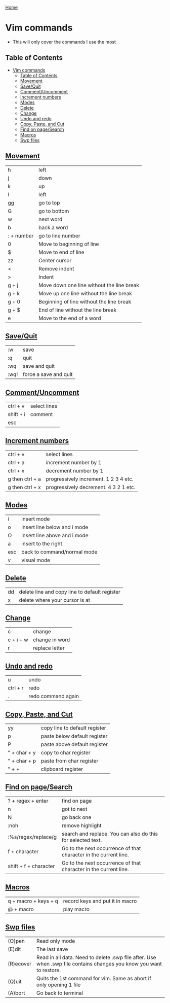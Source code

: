[Home](./README.md)

# Vim commands
- This will only cover the commands I use the most

## Table of Contents

<!-- TOC -->

- [Vim commands](#vim-commands)
  - [Table of Contents](#table-of-contents)
  - [Movement](#movement)
  - [Save/Quit](#savequit)
  - [Comment/Uncomment](#commentuncomment)
  - [Increment numbers](#increment-numbers)
  - [Modes](#modes)
  - [Delete](#delete)
  - [Change](#change)
  - [Undo and redo](#undo-and-redo)
  - [Copy, Paste, and Cut](#copy-paste-and-cut)
  - [Find on page/Search](#find-on-pagesearch)
  - [Macros](#macros)
  - [Swp files](#swp-files)

<!-- /TOC -->

## [Movement](#table-of-contents)

|            |                                           |
|------------|-------------------------------------------|
| h          | left                                      |
| j          | down                                      |
| k          | up                                        |
| l          | left                                      |
| gg         | go to top                                 |
| G          | go to bottom                              |
| w          | next word                                 |
| b          | back a word                               |
| : + number | go to line number                         |
| 0          | Move to beginning of line                 |
| $          | Move to end of line                       |
| zz         | Center cursor                             |
| <          | Remove indent                             |
| >          | Indent                                    |
| g + j      | Move down one line without the line break |
| g + k      | Move up one line without the line break   |
| g + 0      | Beginning of line without the line break  |
| g + $      | End of line without the line break        |
| e          | Move to the end of a word                 |

## [Save/Quit](#table-of-contents)

|      |                       |
|------|-----------------------|
| :w   | save                  |
| :q   | quit                  |
| :wq  | save and quit         |
| :wq! | force a save and quit |

## [Comment/Uncomment](#table-of-contents)

|           |              |
|-----------|--------------|
| ctrl + v  | select lines |
| shift + i | comment      |
| esc       |              |

## [Increment numbers](#table-of-contents)

|                 |                                       |
|-----------------|---------------------------------------|
| ctrl + v        | select lines                          |
| ctrl + a        | increment number by 1                 |
| ctrl + x        | decrement number by 1                 |
| g then ctrl + a | progressively increment. 1 2 3 4 etc. |
| g then ctrl + x | progressively decrement. 4 3 2 1 etc. |

## [Modes](#table-of-contents)

|     |                              |
|-----|------------------------------|
| i   | insert mode                  |
| o   | insert line below and i mode |
| O   | insert line above and i mode |
| a   | insert to the right          |
| esc | back to command/normal mode  |
| v   | visual mode                  |

## [Delete](#table-of-contents)

|    |                                               |
|----|-----------------------------------------------|
| dd | delete line and copy line to default register |
| x  | delete where your cursor is at                |

## [Change](#table-of-contents)

|           |                |
|-----------|----------------|
| c         | change         |
| c + i + w | change in word |
| r         | replace letter |

## [Undo and redo](#table-of-contents)

|          |                    |
|----------|--------------------|
| u        | undo               |
| ctrl + r | redo               |
| .        | redo command again |

## [Copy, Paste, and Cut](#table-of-contents)

|              |                               |
|--------------|-------------------------------|
| yy           | copy line to default register |
| p            | paste below default register  |
| P            | paste above default register  |
| " + char + y | copy to char register         |
| " + char + p | paste from char register      |
| " + +        | clipboard register            |

## [Find on page/Search](#table-of-contents)

|                       |                                                                  |
|-----------------------|------------------------------------------------------------------|
| ? + regex + enter     | find on page                                                     |
| n                     | got to next                                                      |
| N                     | go back one                                                      |
| :noh                  | remove highlight                                                 |
| :%s/regex/replace/g   | search and replace. You can also do this for selected text.      |
| f + character         | Go to the next occurrence of that character in the current line. |
| shift + f + character | Go to the next occurrence of that character in the current line. |

## [Macros](#table-of-contents)

|                      |                                 |
|----------------------|---------------------------------|
| q + macro + keys + q | record keys and put it in macro |
| @ + macro            | play macro                      |

## [Swp files](#table-of-contents)

|           |                                                                                                                     |
|-----------|---------------------------------------------------------------------------------------------------------------------|
| (O)pen    | Read only mode                                                                                                      |
| (E)dit    | The last save                                                                                                       |
| (R)ecover | Read in all data. Need to delete .swp file after. Use when .swp file contains changes you know you want to restore. |
| (Q)uit    | Quits the 1st command for vim. Same as abort if only opening 1 file                                                 |
| (A)bort   | Go back to terminal                                                                                                 |
